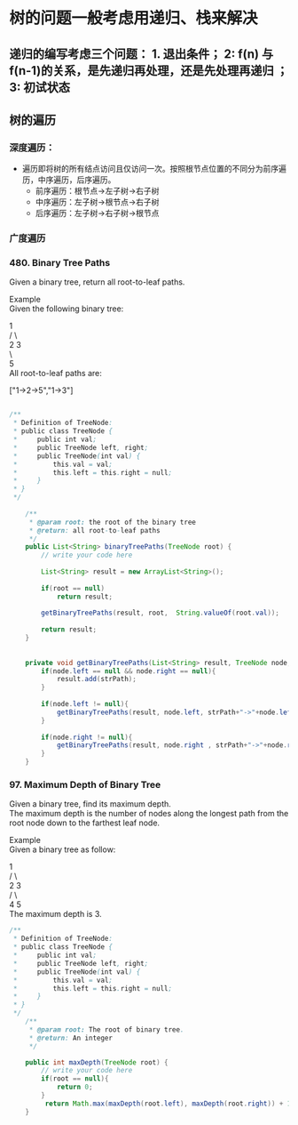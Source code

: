 

# 树的问题一般考虑用递归、栈来解决
## 递归的编写考虑三个问题： 1. 退出条件； 2: f(n) 与 f(n-1)的关系，是先递归再处理，还是先处理再递归 ； 3: 初试状态

## 树的遍历
### 深度遍历：
- 遍历即将树的所有结点访问且仅访问一次。按照根节点位置的不同分为前序遍历，中序遍历，后序遍历。
  - 前序遍历：根节点->左子树->右子树
  - 中序遍历：左子树->根节点->右子树
  - 后序遍历：左子树->右子树->根节点
### 广度遍历


### 480. Binary Tree Paths
Given a binary tree, return all root-to-leaf paths.  
  
Example  
Given the following binary tree:  

   1  
 /   \  
2     3  
 \  
  5  
All root-to-leaf paths are:  
  
["1->2->5","1->3"]  
```Java

/**
 * Definition of TreeNode:
 * public class TreeNode {
 *     public int val;
 *     public TreeNode left, right;
 *     public TreeNode(int val) {
 *         this.val = val;
 *         this.left = this.right = null;
 *     }
 * }
 */
 
    /**
     * @param root: the root of the binary tree
     * @return: all root-to-leaf paths
     */
    public List<String> binaryTreePaths(TreeNode root) {
        // write your code here
        
        List<String> result = new ArrayList<String>();
         
        if(root == null) 
            return result;
        
        getBinaryTreePaths(result, root,  String.valueOf(root.val));
        
        return result;
    }
    
    
    private void getBinaryTreePaths(List<String> result, TreeNode node, String strPath){
        if(node.left == null && node.right == null){
            result.add(strPath);
        }
        
        if(node.left != null){
            getBinaryTreePaths(result, node.left, strPath+"->"+node.left.val);
        }
        
        if(node.right != null){
            getBinaryTreePaths(result, node.right , strPath+"->"+node.right.val);
        }
    }

```

### 97. Maximum Depth of Binary Tree
Given a binary tree, find its maximum depth.  
The maximum depth is the number of nodes along the longest path from the root node down to the farthest leaf node.  
  
Example  
Given a binary tree as follow:  
  
  1  
 / \   
2   3  
   / \  
  4   5    
The maximum depth is 3.  
```Java 
/**
 * Definition of TreeNode:
 * public class TreeNode {
 *     public int val;
 *     public TreeNode left, right;
 *     public TreeNode(int val) {
 *         this.val = val;
 *         this.left = this.right = null;
 *     }
 * }
 */
    /**
     * @param root: The root of binary tree.
     * @return: An integer
     */

    public int maxDepth(TreeNode root) {
        // write your code here
        if(root == null){
            return 0;
        }
         return Math.max(maxDepth(root.left), maxDepth(root.right)) + 1;
    }
```
